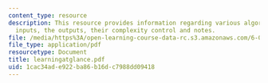 ```yaml
---
content_type: resource
description: This resource provides information regarding various algorithms, their
  inputs, the outputs, their complexity control and notes.
file: /media/https%3A/open-learning-course-data-rc.s3.amazonaws.com/6-034-artificial-intelligence-spring-2005/1cac34ade922ba86b16dc7988dd09418_learningatglance.pdf
file_type: application/pdf
resourcetype: Document
title: learningatglance.pdf
uid: 1cac34ad-e922-ba86-b16d-c7988dd09418
---
```

